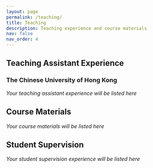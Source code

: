 ```yaml
---
layout: page
permalink: /teaching/
title: Teaching
description: Teaching experience and course materials
nav: false
nav_order: 4
---
```


## Teaching Assistant Experience

### The Chinese University of Hong Kong
*Your teaching assistant experience will be listed here*

## Course Materials
*Your course materials will be listed here*

## Student Supervision
*Your student supervision experience will be listed here*
